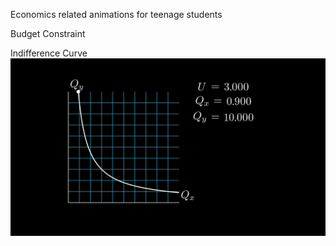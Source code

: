 Economics related animations for teenage students

Budget Constraint

Indifference Curve
![Indifference Curve Intro](out/IndifferenceCurveIntro.gif)

